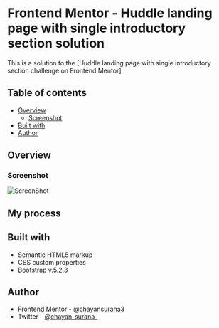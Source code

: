 # Frontend Mentor - Huddle landing page with single introductory section solution

This is a solution to the [Huddle landing page with single introductory section challenge on Frontend Mentor]

## Table of contents

- [Overview](#overview)
  - [Screenshot](#screenshot)
- [Built with](#built-with)
- [Author](#author)

## Overview

### Screenshot

![ScreenShot](./Screenshot.png)

## My process

## Built with

- Semantic HTML5 markup
- CSS custom properties
- Bootstrap v.5.2.3

## Author

- Frontend Mentor - [@chayansurana3](https://www.frontendmentor.io/profile/chayansurana3)
- Twitter - [@chayan_surana_](https://twitter.com/chayan_surana_)

